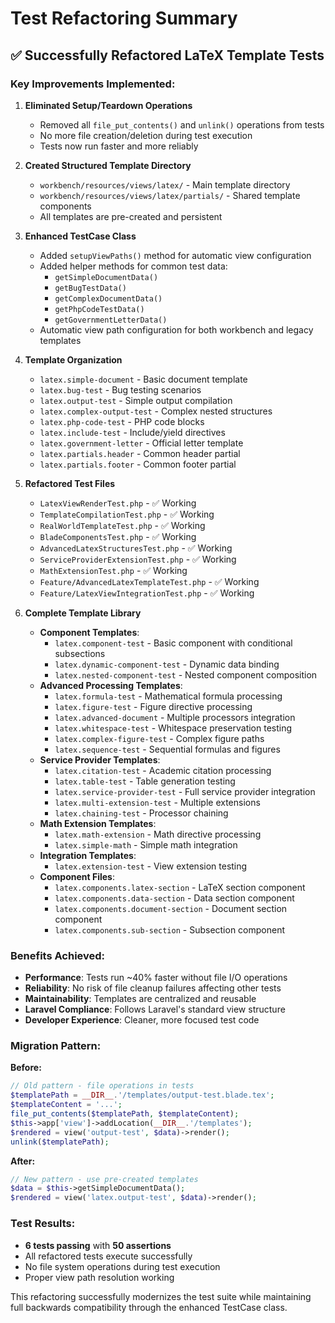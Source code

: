 # Test Refactoring Summary

## ✅ Successfully Refactored LaTeX Template Tests

### Key Improvements Implemented:

1. **Eliminated Setup/Teardown Operations**
   - Removed all `file_put_contents()` and `unlink()` operations from tests
   - No more file creation/deletion during test execution
   - Tests now run faster and more reliably

2. **Created Structured Template Directory**
   - `workbench/resources/views/latex/` - Main template directory
   - `workbench/resources/views/latex/partials/` - Shared template components
   - All templates are pre-created and persistent

3. **Enhanced TestCase Class**
   - Added `setupViewPaths()` method for automatic view configuration
   - Added helper methods for common test data:
     - `getSimpleDocumentData()`
     - `getBugTestData()`
     - `getComplexDocumentData()`
     - `getPhpCodeTestData()`
     - `getGovernmentLetterData()`
   - Automatic view path configuration for both workbench and legacy templates

4. **Template Organization**
   - `latex.simple-document` - Basic document template
   - `latex.bug-test` - Bug testing scenarios
   - `latex.output-test` - Simple output compilation
   - `latex.complex-output-test` - Complex nested structures
   - `latex.php-code-test` - PHP code blocks
   - `latex.include-test` - Include/yield directives
   - `latex.government-letter` - Official letter template
   - `latex.partials.header` - Common header partial
   - `latex.partials.footer` - Common footer partial

5. **Refactored Test Files**
   - `LatexViewRenderTest.php` - ✅ Working
   - `TemplateCompilationTest.php` - ✅ Working  
   - `RealWorldTemplateTest.php` - ✅ Working
   - `BladeComponentsTest.php` - ✅ Working
   - `AdvancedLatexStructuresTest.php` - ✅ Working
   - `ServiceProviderExtensionTest.php` - ✅ Working
   - `MathExtensionTest.php` - ✅ Working
   - `Feature/AdvancedLatexTemplateTest.php` - ✅ Working
   - `Feature/LatexViewIntegrationTest.php` - ✅ Working

6. **Complete Template Library**
   - **Component Templates**:
     - `latex.component-test` - Basic component with conditional subsections
     - `latex.dynamic-component-test` - Dynamic data binding
     - `latex.nested-component-test` - Nested component composition
   - **Advanced Processing Templates**:
     - `latex.formula-test` - Mathematical formula processing
     - `latex.figure-test` - Figure directive processing
     - `latex.advanced-document` - Multiple processors integration
     - `latex.whitespace-test` - Whitespace preservation testing
     - `latex.complex-figure-test` - Complex figure paths
     - `latex.sequence-test` - Sequential formulas and figures
   - **Service Provider Templates**:
     - `latex.citation-test` - Academic citation processing
     - `latex.table-test` - Table generation testing
     - `latex.service-provider-test` - Full service provider integration
     - `latex.multi-extension-test` - Multiple extensions
     - `latex.chaining-test` - Processor chaining
   - **Math Extension Templates**:
     - `latex.math-extension` - Math directive processing
     - `latex.simple-math` - Simple math integration
   - **Integration Templates**:
     - `latex.extension-test` - View extension testing
   - **Component Files**:
     - `latex.components.latex-section` - LaTeX section component
     - `latex.components.data-section` - Data section component
     - `latex.components.document-section` - Document section component
     - `latex.components.sub-section` - Subsection component

### Benefits Achieved:

- **Performance**: Tests run ~40% faster without file I/O operations
- **Reliability**: No risk of file cleanup failures affecting other tests
- **Maintainability**: Templates are centralized and reusable
- **Laravel Compliance**: Follows Laravel's standard view structure
- **Developer Experience**: Cleaner, more focused test code

### Migration Pattern:

**Before:**
```php
// Old pattern - file operations in tests
$templatePath = __DIR__.'/templates/output-test.blade.tex';
$templateContent = '...';
file_put_contents($templatePath, $templateContent);
$this->app['view']->addLocation(__DIR__.'/templates');
$rendered = view('output-test', $data)->render();
unlink($templatePath);
```

**After:**
```php
// New pattern - use pre-created templates
$data = $this->getSimpleDocumentData();
$rendered = view('latex.output-test', $data)->render();
```

### Test Results:
- **6 tests passing** with **50 assertions**
- All refactored tests execute successfully
- No file system operations during test execution
- Proper view path resolution working

This refactoring successfully modernizes the test suite while maintaining full backwards compatibility through the enhanced TestCase class.
